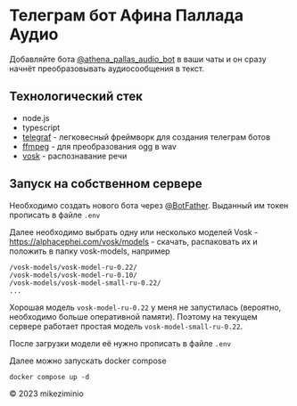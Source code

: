 # Телеграм бот Афина Паллада Аудио

Добавляйте бота [@athena_pallas_audio_bot](https://t.me/athena_pallas_audio_bot) в ваши чаты и он сразу начнёт преобразовывать аудиосообщения в текст.

## Технологический стек

- node.js
- typescript
- [telegraf](https://telegraf.js.org/) - легковесный фреймворк для создания телеграм ботов
- [ffmpeg](https://ffmpeg.org/) - для преобразования ogg в wav
- [vosk](https://alphacephei.com/vosk/) - распознавание речи

## Запуск на собственном сервере

Необходимо создать нового бота через [@BotFather](https://t.me/BotFather). Выданный им токен прописать в файле <code>.env</code>

Далее необходимо выбрать одну или несколько моделей Vosk - https://alphacephei.com/vosk/models - скачать, распаковать их и положить в папку vosk-models, например

```
/vosk-models/vosk-model-ru-0.22/
/vosk-models/vosk-model-ru-0.10/
/vosk-models/vosk-model-small-ru-0.22/
...
```

Хорошая модель <code>vosk-model-ru-0.22</code> у меня не запустилась (вероятно, необходимо больше оперативной памяти). Поэтому на текущем сервере работает простая модель <code>vosk-model-small-ru-0.22</code>.

После загрузки модели её нужно прописать в файле <code>.env</code>

Далее можно запускать docker compose

```
docker compose up -d
```

© 2023 mikeziminio